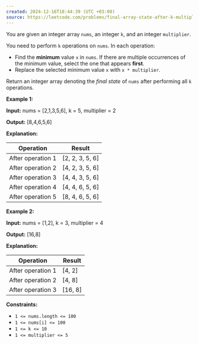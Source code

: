 ```yaml
---
created: 2024-12-16T18:44:39 (UTC +03:00)
source: https://leetcode.com/problems/final-array-state-after-k-multiplication-operations-i/description/?envType=daily-question&envId=2024-12-16
---
```

You are given an integer array `nums`, an integer `k`, and an integer `multiplier`.

You need to perform `k` operations on `nums`. In each operation:

-   Find the **minimum** value `x` in `nums`. If there are multiple occurrences of the minimum value, select the one that appears **first**.
-   Replace the selected minimum value `x` with `x * multiplier`.

Return an integer array denoting the _final state_ of `nums` after performing all `k` operations.


**Example 1:**

**Input:** nums = [2,1,3,5,6], k = 5, multiplier = 2

**Output:** [8,4,6,5,6]

**Explanation:**

| Operation | Result |
| --- | --- |
| After operation 1 | \[2, 2, 3, 5, 6\] |
| After operation 2 | \[4, 2, 3, 5, 6\] |
| After operation 3 | \[4, 4, 3, 5, 6\] |
| After operation 4 | \[4, 4, 6, 5, 6\] |
| After operation 5 | \[8, 4, 6, 5, 6\] |


**Example 2:**

**Input:** nums = [1,2], k = 3, multiplier = 4

**Output:** [16,8]

**Explanation:**

| Operation | Result |
| --- | --- |
| After operation 1 | \[4, 2\] |
| After operation 2 | \[4, 8\] |
| After operation 3 | \[16, 8\] |


**Constraints:**

-   `1 <= nums.length <= 100`
-   `1 <= nums[i] <= 100`
-   `1 <= k <= 10`
-   `1 <= multiplier <= 5`
